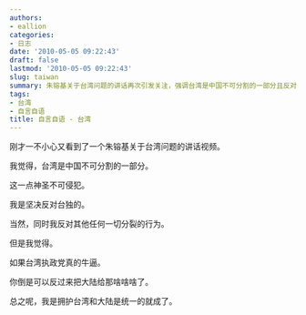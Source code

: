 ```yaml
---
authors:
- eallion
categories:
- 日志
date: '2010-05-05 09:22:43'
draft: false
lastmod: '2010-05-05 09:22:43'
slug: taiwan
summary: 朱镕基关于台湾问题的讲话再次引发关注，强调台湾是中国不可分割的一部分且反对任何分裂行为，同时以幽默口吻调侃若台湾执政党真有实力不妨反向统一大陆，但核心立场仍是坚定支持两岸统一！
tags:
- 台湾
- 自言自语
title: 自言自语 - 台湾
---
```

刚才一不小心又看到了一个朱镕基关于台湾问题的讲话视频。

我觉得，台湾是中国不可分割的一部分。

这一点神圣不可侵犯。

我是坚决反对台独的。

当然，同时我反对其他任何一切分裂的行为。

但是我觉得。

如果台湾执政党真的牛逼。

你倒是可以反过来把大陆给那啥啥啥了。

总之呢，我是拥护台湾和大陆是统一的就成了。